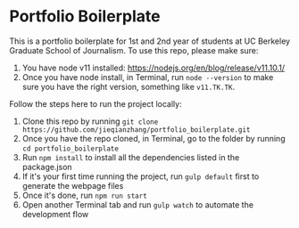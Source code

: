# Portfolio Boilerplate

This is a portfolio boilerplate for 1st and 2nd year of students at UC Berkeley Graduate School of Journalism. To use this repo, please make sure: 

1. You have node v11 installed: https://nodejs.org/en/blog/release/v11.10.1/ 
2. Once you have node install, in Terminal, run `node --version` to make sure you have the right version, something like `v11.TK.TK`. 

Follow the steps here to run the project locally: 

1. Clone this repo by running `git clone https://github.com/jieqianzhang/portfolio_boilerplate.git`
2. Once you have the repo cloned, in Terminal, go to the folder by running `cd portfolio_boilerplate`
3. Run `npm install` to install all the dependencies listed in the package.json
4. If it's your first time running the project, run `gulp default` first to generate the webpage files
5. Once it's done, run `npm run start`
6. Open another Terminal tab and run `gulp watch` to automate the development flow

